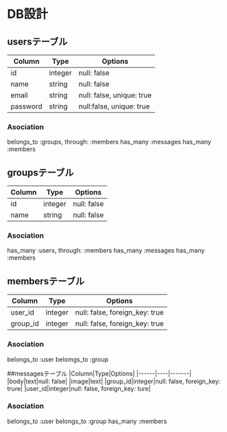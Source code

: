 # DB設計

## usersテーブル
|Column|Type|Options|
|------|----|-------|
|id|integer|null: false|
|name|string|null: false|
|email|string|null: false, unique: true|
|password|string|null:false, unique: true|

### Asociation
  belongs_to :groups, through: :members
  has_many :messages
  has_many :members

## groupsテーブル
|Column|Type|Options|
|------|----|-------|
|id|integer|null: false|
|name|string|null: false|

### Asociation
  has_many :users, through: :members
  has_many :messages
  has_many :members

## membersテーブル
|Column|Type|Options|
|------|----|-------|
|user_id|integer|null: false, foreign_key: true|
|group_id|integer|null: false, foreign_key: true|

### Asociation
  belongs_to :user
  belomgs_to :group

##messagesテーブル
|Column|Type|Options|
|------|----|-------|
|body|text|null: false|
|image|text|
|group_id|integer|null: false, foreign_key: trure|
|user_id|integer|null: false, foreign_key: ture|

### Asociation
  belongs_to :user
  belongs_to :group
  has_many :members

